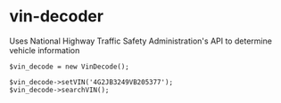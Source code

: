 # vin-decoder

Uses National Highway Traffic Safety Administration's API to determine vehicle information

```
$vin_decode = new VinDecode();

$vin_decode->setVIN('4G2JB3249VB205377');
$vin_decode->searchVIN();
```
